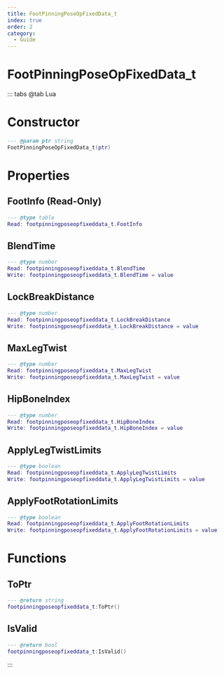 ```yaml
---
title: FootPinningPoseOpFixedData_t
index: true
order: 2
category:
  - Guide
---
```


# FootPinningPoseOpFixedData_t

::: tabs
@tab Lua
# Constructor
```lua
--- @param ptr string
FootPinningPoseOpFixedData_t(ptr)
```
# Properties
## FootInfo (Read-Only)
```lua
--- @type table
Read: footpinningposeopfixeddata_t.FootInfo
```
## BlendTime 
```lua
--- @type number
Read: footpinningposeopfixeddata_t.BlendTime
Write: footpinningposeopfixeddata_t.BlendTime = value
```
## LockBreakDistance 
```lua
--- @type number
Read: footpinningposeopfixeddata_t.LockBreakDistance
Write: footpinningposeopfixeddata_t.LockBreakDistance = value
```
## MaxLegTwist 
```lua
--- @type number
Read: footpinningposeopfixeddata_t.MaxLegTwist
Write: footpinningposeopfixeddata_t.MaxLegTwist = value
```
## HipBoneIndex 
```lua
--- @type number
Read: footpinningposeopfixeddata_t.HipBoneIndex
Write: footpinningposeopfixeddata_t.HipBoneIndex = value
```
## ApplyLegTwistLimits 
```lua
--- @type boolean
Read: footpinningposeopfixeddata_t.ApplyLegTwistLimits
Write: footpinningposeopfixeddata_t.ApplyLegTwistLimits = value
```
## ApplyFootRotationLimits 
```lua
--- @type boolean
Read: footpinningposeopfixeddata_t.ApplyFootRotationLimits
Write: footpinningposeopfixeddata_t.ApplyFootRotationLimits = value
```
# Functions
## ToPtr
```lua
--- @return string
footpinningposeopfixeddata_t:ToPtr()
```
## IsValid
```lua
--- @return bool
footpinningposeopfixeddata_t:IsValid()
```

:::